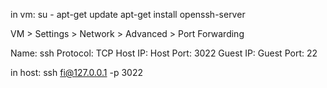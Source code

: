 in vm:
su -
apt-get update
apt-get install openssh-server

VM > Settings > Network > Advanced > Port Forwarding

Name: ssh
Protocol: TCP
Host IP:
Host Port: 3022
Guest IP:
Guest Port: 22

in host:
ssh fi@127.0.0.1 -p 3022
